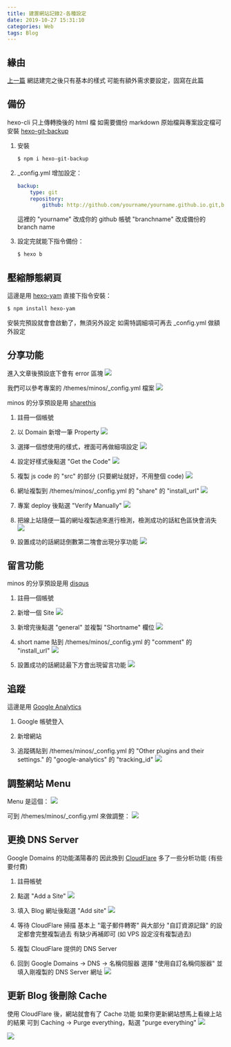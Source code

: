 ```yaml
---
title: 建置網站記錄2-各種設定
date: 2019-10-27 15:31:10
categories: Web
tags: Blog
---
```


## 緣由

[上一篇](/2019/10/建置網站紀錄) 網誌建完之後只有基本的樣式
可能有額外需求要設定，固寫在此篇

## 備份

hexo-cli 只上傳轉換後的 html 檔
如需要備份 markdown 原始檔與專案設定檔可安裝 [hexo-git-backup](https://github.com/coneycode/hexo-git-backup)

1. 安裝

    ```bash
    $ npm i hexo-git-backup
    ```

2. _config.yml 增加設定：

    ```yml
    backup:
        type: git
        repository:
            github: http://github.com/yourname/yourname.github.io.git,branchname
    ```

    這裡的 "yourname" 改成你的 github 帳號
    "branchname" 改成備份的 branch name

3. 設定完就能下指令備份：

    ```bash
    $ hexo b
    ```

## 壓縮靜態網頁

這邊是用 [hexo-yam](https://github.com/curbengh/hexo-yam)
直接下指令安裝：

```bash
$ npm install hexo-yam
```

安裝完預設就會會啟動了，無須另外設定
如需特調細項可再去 _config.yml 做額外設定

## 分享功能

進入文章後預設底下會有 error 區塊
![](./建置網站記錄2-各種設定/default_config_error.png)

我們可以參考專案的 /themes/minos/_config.yml 檔案
![](./建置網站記錄2-各種設定/minos_config.png)

minos 的分享預設是用 [sharethis](https://sharethis.com/)

1. 註冊一個帳號

2. 以 Domain 新增一筆 Property
    ![](./建置網站記錄2-各種設定/sharethis1.png)

3. 選擇一個想使用的樣式，裡面可再做細項設定
    ![](./建置網站記錄2-各種設定/sharethis2.png)

4. 設定好樣式後點選 "Get the Code"
    ![](./建置網站記錄2-各種設定/sharethis3.png)

5. 複製 js code 的 "src" 的部分 (只要網址就好，不用整個 code)
    ![](./建置網站記錄2-各種設定/sharethis4.png)

6. 網址複製到 /themes/minos/_config.yml 的 "share" 的 "install_url"
    ![](./建置網站記錄2-各種設定/sharethis5.png)

7. 專案 deploy 後點選 "Verify Manually"
    ![](./建置網站記錄2-各種設定/sharethis6.png)

8. 把線上站隨便一篇的網址複製過來進行檢測，檢測成功的話紅色區快會消失
    ![](./建置網站記錄2-各種設定/sharethis7.png)

9.  設置成功的話網誌倒數第二塊會出現分享功能
    ![](./建置網站記錄2-各種設定/sharethis8.png)

## 留言功能

minos 的分享預設是用 [disqus](https://disqus.com/)

1. 註冊一個帳號

2. 新增一個 Site
    ![](./建置網站記錄2-各種設定/disqus1.png)

3. 新增完後點選 "general" 並複製 "Shortname" 欄位
    ![](./建置網站記錄2-各種設定/disqus2.png)

4. short name 貼到 /themes/minos/_config.yml 的 "comment" 的 "install_url"
    ![](./建置網站記錄2-各種設定/disqus3.png)

5. 設置成功的話網誌最下方會出現留言功能
    ![](./建置網站記錄2-各種設定/disqus4.png)

## 追蹤

這邊是用 [Google Analytics](https://analytics.google.com/analytics/web/)

1. Google 帳號登入

2. 新增網站

3. 追蹤碼貼到 /themes/minos/_config.yml 的 "Other plugins and their settings." 的 "google-analytics" 的  "tracking_id"
    ![](./建置網站記錄2-各種設定/google_analytics.png)

## 調整網站 Menu

Menu 是這個：
![](./建置網站記錄2-各種設定/menu1.png)

可到 /themes/minos/_config.yml 來做調整：
![](./建置網站記錄2-各種設定/menu2.png)

## 更換 DNS Server

Google Domains 的功能滿陽春的
因此換到 [CloudFlare](https://www.cloudflare.com/) 多了一些分析功能 (有些要付費)

1. 註冊帳號

2. 點選 "Add a Site"
    ![](./建置網站記錄2-各種設定/dns1.png)

3. 填入 Blog 網址後點選 "Add site"
    ![](./建置網站記錄2-各種設定/dns2.png)

4. 等待 CloudFlare 掃描
    基本上 "電子郵件轉寄" 與大部分 "自訂資源記錄" 的設定都會完整複製過去
    有缺少再補即可 (如 VPS 設定沒有複製過去)

5. 複製 CloudFlare 提供的 DNS Server

6. 回到 Google Domains -> DNS -> 名稱伺服器
    選擇 "使用自訂名稱伺服器" 並填入剛複製的 DNS Server 網址
    ![](./建置網站記錄2-各種設定/dns3.png)

## 更新 Blog 後刪除 Cache

使用 CloudFlare 後，網站就會有了 Cache 功能
如果你更新網站想馬上看線上站的結果
可到 Caching -> Purge everything，點選 "purge everything"
![](./建置網站記錄2-各種設定/cloudflare_caching1.png)

![](./建置網站記錄2-各種設定/cloudflare_caching2.png)
